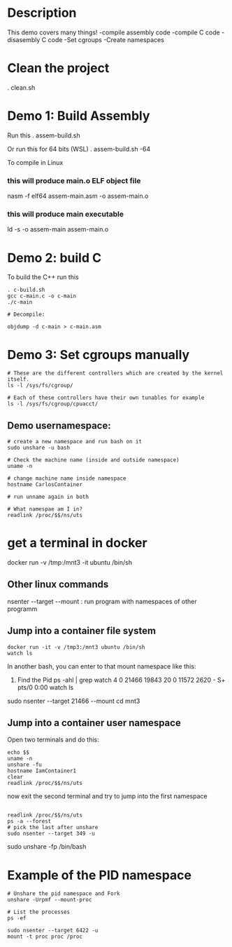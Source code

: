 # Description
This demo covers many things!
-compile assembly code
-compile C code
-disasembly C code
-Set cgroups
-Create namespaces 

# Clean the project
. clean.sh

# Demo 1: Build Assembly
Run this 
. assem-build.sh

Or run this for 64 bits (WSL)
. assem-build.sh -64 

To compile in Linux
### this will produce main.o ELF object file
nasm -f elf64 assem-main.asm -o assem-main.o
### this will produce main executable
ld -s -o assem-main assem-main.o

# Demo 2: build C
To build the C++ run this

```
. c-build.sh
gcc c-main.c -o c-main
./c-main

# Decompile:

objdump -d c-main > c-main.asm
```

# Demo 3: Set cgroups manually

```
# These are the different controllers which are created by the kernel itself.
ls -l /sys/fs/cgroup/

# Each of these controllers have their own tunables for example
ls -l /sys/fs/cgroup/cpuacct/
```

## Demo usernamespace:
```
# create a new namespace and run bash on it
sudo unshare -u bash

# Check the machine name (inside and outside namespace)
uname -n

# change machine name inside namespace
hostname CarlosContainer

# run unname again in both

# What namespae am I in?
readlink /proc/$$/ns/uts

```

# get a terminal in docker
docker run -v /tmp:/mnt3 -it ubuntu /bin/sh

## Other linux commands
nsenter --target --mount : run program with namespaces of other programm

## Jump into a container file system
```
docker run -it -v /tmp3:/mnt3 ubuntu /bin/sh
watch ls 
```

In another bash, you can enter to that mount namespace like this:
1. Find the Pid
ps -ahl | grep watch
4     0 21466 19843  20   0  11572  2620 -      S+   pts/0      0:00 watch ls

sudo nsenter --target 21466 --mount
cd mnt3

## Jump into a container user namespace
Open two terminals and do this:
```
echo $$
uname -n
unshare -fu
hostname IamContainer1
clear
readlink /proc/$$/ns/uts
```

now exit the second terminal and try to jump into the first namespace

```

readlink /proc/$$/ns/uts
ps -a --forest
# pick the last after unshare
sudo nsenter --target 349 -u

```


sudo unshare -fp /bin/bash

# Example of the PID namespace
```
# Unshare the pid namespace and Fork
unshare -Urpmf --mount-proc

# List the processes
ps -ef

sudo nsenter --target 6422 -u
mount -t proc proc /proc
```

